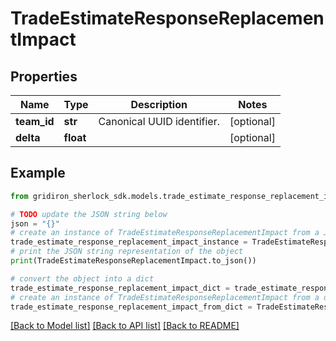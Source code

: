 # TradeEstimateResponseReplacementImpact


## Properties

Name | Type | Description | Notes
------------ | ------------- | ------------- | -------------
**team_id** | **str** | Canonical UUID identifier. | [optional] 
**delta** | **float** |  | [optional] 

## Example

```python
from gridiron_sherlock_sdk.models.trade_estimate_response_replacement_impact import TradeEstimateResponseReplacementImpact

# TODO update the JSON string below
json = "{}"
# create an instance of TradeEstimateResponseReplacementImpact from a JSON string
trade_estimate_response_replacement_impact_instance = TradeEstimateResponseReplacementImpact.from_json(json)
# print the JSON string representation of the object
print(TradeEstimateResponseReplacementImpact.to_json())

# convert the object into a dict
trade_estimate_response_replacement_impact_dict = trade_estimate_response_replacement_impact_instance.to_dict()
# create an instance of TradeEstimateResponseReplacementImpact from a dict
trade_estimate_response_replacement_impact_from_dict = TradeEstimateResponseReplacementImpact.from_dict(trade_estimate_response_replacement_impact_dict)
```
[[Back to Model list]](../README.md#documentation-for-models) [[Back to API list]](../README.md#documentation-for-api-endpoints) [[Back to README]](../README.md)


